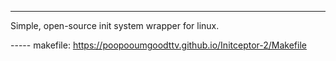 -----

Simple, open-source init system wrapper for linux.

----- makefile: https://poopooumgoodttv.github.io/Initceptor-2/Makefile

